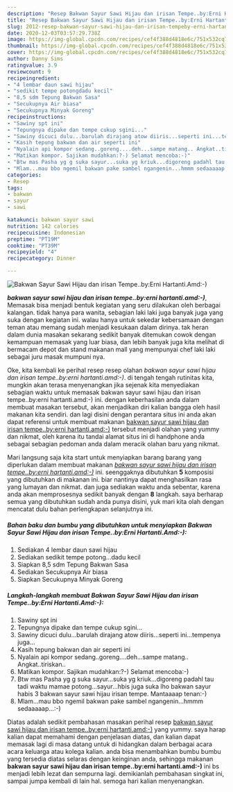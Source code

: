```yaml
---
description: "Resep Bakwan Sayur Sawi Hijau dan irisan Tempe..by:Erni Hartanti.Amd:-) Lezat"
title: "Resep Bakwan Sayur Sawi Hijau dan irisan Tempe..by:Erni Hartanti.Amd:-) Lezat"
slug: 2012-resep-bakwan-sayur-sawi-hijau-dan-irisan-tempeby-erni-hartantiamd-lezat
date: 2020-12-03T03:57:29.738Z
image: https://img-global.cpcdn.com/recipes/cef4f388d4818e6c/751x532cq70/bakwan-sayur-sawi-hijau-dan-irisan-tempebyerni-hartantiamd-foto-resep-utama.jpg
thumbnail: https://img-global.cpcdn.com/recipes/cef4f388d4818e6c/751x532cq70/bakwan-sayur-sawi-hijau-dan-irisan-tempebyerni-hartantiamd-foto-resep-utama.jpg
cover: https://img-global.cpcdn.com/recipes/cef4f388d4818e6c/751x532cq70/bakwan-sayur-sawi-hijau-dan-irisan-tempebyerni-hartantiamd-foto-resep-utama.jpg
author: Danny Sims
ratingvalue: 3.9
reviewcount: 9
recipeingredient:
- "4 lembar daun sawi hijau"
- "sedikit tempe potongdadu kecil"
- "8,5 sdm Tepung Bakwan Sasa"
- "Secukupnya Air biasa"
- "Secukupnya Minyak Goreng"
recipeinstructions:
- "Sawiny spt ini"
- "Tepungnya dipake dan tempe cukup sgini..."
- "Sawiny dicuci dulu...barulah dirajang atow diiris...seperti ini...tempenya juga..."
- "Kasih tepung bakwan dan air seperti ini"
- "Nyalain api kompor sedang..goreng....deh...sampe matang.. Angkat..tiriskan.."
- "Matikan kompor. Sajikan mudahkan:?-) Selamat mencoba:-)"
- "Btw mas Pasha yg g suka sayur...suka yg kriuk...digoreng padahl tau tadi waktu mamae potong...sayur...hbis juga suka lho bakwan sayur habis 3 bakwan sayur sawi hijau irisan tempe. Mantaaaap tenan:-)"
- "Mlam...mau bbo ngemil bakwan pake sambel ngangenin...hmmm sedaaaaap...:-)"
categories:
- Resep
tags:
- bakwan
- sayur
- sawi

katakunci: bakwan sayur sawi 
nutrition: 142 calories
recipecuisine: Indonesian
preptime: "PT19M"
cooktime: "PT39M"
recipeyield: "4"
recipecategory: Dinner

---
```



![Bakwan Sayur Sawi Hijau dan irisan Tempe..by:Erni Hartanti.Amd:-)](https://img-global.cpcdn.com/recipes/cef4f388d4818e6c/751x532cq70/bakwan-sayur-sawi-hijau-dan-irisan-tempebyerni-hartantiamd-foto-resep-utama.jpg)

<b><i>bakwan sayur sawi hijau dan irisan tempe..by:erni hartanti.amd:-)</i></b>, Memasak bisa menjadi bentuk kegiatan yang seru dilakukan oleh berbagai kalangan. tidak hanya para wanita, sebagian laki laki juga banyak juga yang suka dengan kegiatan ini. walau hanya untuk sekedar kebersamaan dengan teman atau memang sudah menjadi kesukaan dalam dirinya. tak heran dalam dunia masakan sekarang sedikit banyak ditemukan cowok dengan kemampuan memasak yang luar biasa, dan lebih banyak juga kita melihat di bermacam depot dan stand makanan mall yang mempunyai chef laki laki sebagai juru masak mumpuni nya.



Oke, kita kembali ke perihal resep resep olahan <i>bakwan sayur sawi hijau dan irisan tempe..by:erni hartanti.amd:-)</i>. di tengah tengah rutinitas kita, mungkin akan terasa menyenangkan jika sejenak kita menyediakan sebagian waktu untuk memasak bakwan sayur sawi hijau dan irisan tempe..by:erni hartanti.amd:-) ini. dengan keberhasilan anda dalam membuat masakan tersebut, akan menjadikan diri kalian bangga oleh hasil makanan kita sendiri. dan lagi disini dengan perantara situs ini anda akan dapat referensi untuk membuat makanan <u>bakwan sayur sawi hijau dan irisan tempe..by:erni hartanti.amd:-)</u> tersebut menjadi olahan yang yummy dan nikmat, oleh karena itu tandai alamat situs ini di handphone anda sebagai sebagian pedoman anda dalam meracik olahan baru yang nikmat.


Mari langsung saja kita start untuk menyiapkan barang barang yang diperlukan dalam membuat makanan <u><i>bakwan sayur sawi hijau dan irisan tempe..by:erni hartanti.amd:-)</i></u> ini. seenggaknya dibutuhkan <b>5</b> komposisi yang dibutuhkan di makanan ini. biar nantinya dapat menghasilkan rasa yang lumayan dan nikmat. dan juga sediakan waktu anda sebentar, karena anda akan memprosesnya sedikit banyak dengan <b>8</b> langkah. saya berharap semua yang dibutuhkan sudah anda punya disini, yuk mari kita olah dengan mencatat dulu bahan perlengkapan selanjutnya ini.

<!--inarticleads1-->

##### Bahan baku dan bumbu yang dibutuhkan untuk menyiapkan Bakwan Sayur Sawi Hijau dan irisan Tempe..by:Erni Hartanti.Amd:-):

1. Sediakan 4 lembar daun sawi hijau
1. Sediakan sedikit tempe potong...dadu kecil
1. Siapkan 8,5 sdm Tepung Bakwan Sasa
1. Sediakan Secukupnya Air biasa
1. Siapkan Secukupnya Minyak Goreng




<!--inarticleads2-->

##### Langkah-langkah membuat Bakwan Sayur Sawi Hijau dan irisan Tempe..by:Erni Hartanti.Amd:-):

1. Sawiny spt ini
1. Tepungnya dipake dan tempe cukup sgini...
1. Sawiny dicuci dulu...barulah dirajang atow diiris...seperti ini...tempenya juga...
1. Kasih tepung bakwan dan air seperti ini
1. Nyalain api kompor sedang..goreng....deh...sampe matang.. Angkat..tiriskan..
1. Matikan kompor. Sajikan mudahkan:?-) Selamat mencoba:-)
1. Btw mas Pasha yg g suka sayur...suka yg kriuk...digoreng padahl tau tadi waktu mamae potong...sayur...hbis juga suka lho bakwan sayur habis 3 bakwan sayur sawi hijau irisan tempe. Mantaaaap tenan:-)
1. Mlam...mau bbo ngemil bakwan pake sambel ngangenin...hmmm sedaaaaap...:-)




Diatas adalah sedikit pembahasan masakan perihal resep <u>bakwan sayur sawi hijau dan irisan tempe..by:erni hartanti.amd:-)</u> yang yummy. saya harap kalian dapat memahami dengan penjelasan diatas, dan kalian dapat memasak lagi di masa datang untuk di hidangkan dalam berbagai acara acara keluarga atau kolega kalian. anda bisa menambahkan bumbu bumbu yang tersedia diatas selaras dengan keinginan anda, sehingga makanan <b>bakwan sayur sawi hijau dan irisan tempe..by:erni hartanti.amd:-)</b> ini bs menjadi lebih lezat dan sempurna lagi. demikianlah pembahasan singkat ini, sampai jumpa kembali di lain hal. semoga hari kalian menyenangkan.
